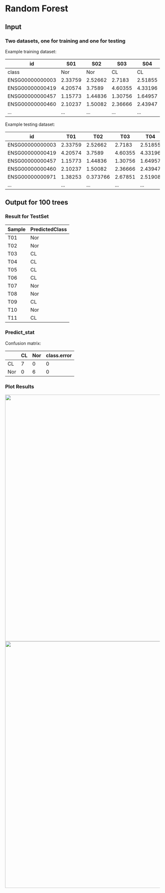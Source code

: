 # Random Forest

## Input 
### Two datasets, one for training and one for testing 

Example training dataset: 

|id|S01|S02|S03|S04|S05|S06|S07|S08|S09|S10|S11|S12|S13|
|--|---|---|---|---|---|---|---|---|---|---|---|---|---|
|class|Nor|Nor|CL|CL|CL|CL|Nor|Nor|CL|Nor|Nor|CL|CL|
|ENSG00000000003|2.33759|2.52662|2.7183|2.51855|3.04828|1.9738|2.24389|2.38385|2.57132|1.30435|1.4402|1.10014|1.58609|
|ENSG00000000419|4.20574|3.7589|4.60355|4.33196|3.99043|3.36449|3.95675|3.37951|3.60308|3.9614|3.61078|3.40717|3.35534|
|ENSG00000000457|1.15773|1.44836|1.30756|1.64957|1.22521|1.10778|1.65392|1.3595|1.614|1.55099|1.19662|0.790419|0.80516|
|ENSG00000000460|2.10237|1.50082|2.36666|2.43947|2.50501|2.28542|2.7399|1.68931|2.43887|2.77064|2.4063|0.930404|1.14447|
|...|...|...|...|...|...|...|...|...|...|...|...|...|...|

Example testing dataset: 

|id|T01|T02|T03|T04|T05|T06|T07|T08|T09|T10|T11|
|--|---|---|---|---|---|---|---|---|---|---|---|
|ENSG00000000003|2.33759|2.52662|2.7183|2.51855|3.04828|1.9738|2.24389|2.38385|2.57132|1.30435|1.10014|
|ENSG00000000419|4.20574|3.7589|4.60355|4.33196|3.99043|3.36449|3.95675|3.37951|3.60308|3.9614|3.40717|
|ENSG00000000457|1.15773|1.44836|1.30756|1.64957|1.22521|1.10778|1.65392|1.3595|1.614|1.55099|0.790419|
|ENSG00000000460|2.10237|1.50082|2.36666|2.43947|2.50501|2.28542|2.7399|1.68931|2.43887|2.77064|0.930404|
|ENSG00000000971|1.38253|0.373766|2.67851|2.51908|1.58319|2.63903|1.50035|1.08973|1.92864|0|0|
|...|...|...|...|...|...|...|...|...|...|...|...|

## Output for 100 trees
### Result for TestSet

|Sample|PredictedClass|
|------|--------------|
|T01|Nor|
|T02|Nor|
|T03|CL|
|T04|CL|
|T05|CL|
|T06|CL|
|T07|Nor|
|T08|Nor|
|T09|CL|
|T10|Nor|
|T11|CL|

### Predict_stat
Confusion matrix:

|   |CL|Nor|class.error|
|---|--|---|-----------|
|CL |7|0|0|
|Nor|0|6|0|

### Plot Results

<img src='https://github.com/vanngocthuyla/RNA-seq-Analysis/blob/master/RF/Random_Forest_Plot.jpg' width="800">

<img src='https://github.com/vanngocthuyla/RNA-seq-Analysis/blob/master/RF/Feature_Important_Plot.jpg' width="800">
